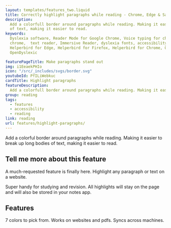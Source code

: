 ```yaml
---
layout: templates/features_two.liquid
title: Correctly highlight paragraphs while reading - Chrome, Edge & Safari
description:
  Add a colorfull border around paragraphs while reading. Making it easier to break up long bodies
  of text, making it easier to read.
keywords:
  Dyslexia software, Reader Mode for Google Chrome, Voice typing for chrome, Text to speech for
  chrome,  text reader, Immersive Reader, dyslexia fonts, accessibility software, dyslexia software,
  Helperbird for Edge, Helperbird for Firefox, Helperbird for Chrome, Opendyslexic for Chrome,
  OpenDyslexic

featurePageTitle: Make paragraphs stand out
img: i1EeaekPHIo
icon: "/src/_includes/svgs/border.svg"
youtubeId: PfILiWebkuc
cardTitle: Highlight paragraphs
featureDescription:
  Add a colorfull border around paragraphs while reading. Making it easier to break up long bodies of text.
group: reading
tags: 
  - features
  - accessibility
  - reading
link: reading
url: features/highlight-paragraphs/
---
```


Add a colorful border around paragraphs while reading. Making it easier to break up long bodies of text, making it easier to read.

## Tell me more about this feature

      
A much-requested feature is finally here. Highlight any paragraph or text on a website. 

Super handy for studying and revision. All highlights will stay on the page and will also be stored in your notes app.




## Features

7 colors to pick from.
Works on websites and pdfs.
Syncs across machines.

























